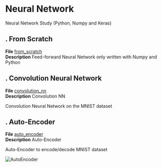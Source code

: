 # Neural Network
Neural Network Study (Python, Numpy and Keras)

## . From Scratch
**File** [from_scratch](https://github.com/vincentbonnetcg/Numerical-Bric-a-Brac/tree/master/neural_network/from_scratch/)<br>
**Description** Feed-forward Neural Network only written with Numpy and Python

## . Convolution Neural Network

**File** [convolution_nn](https://github.com/vincentbonnetcg/Numerical-Bric-a-Brac/tree/master/neural_network/Keras/convolution_nn.py)<br>
**Description** Convolution NN

Convolution Neural Network on the MNIST dataset

## . Auto-Encoder
**File** [auto_encoder](https://github.com/vincentbonnetcg/Numerical-Bric-a-Brac/tree/master/neural_network/Keras/autoencoder.py)<br>
**Description** Auto-Encoder

Auto-Encoder to encode/decode MNIST dataset

![AutoEncoder](https://github.com/vincentbonnetcg/Numerical-Bric-a-Brac/blob/master/neural_network/img/auto_encoder.png)



